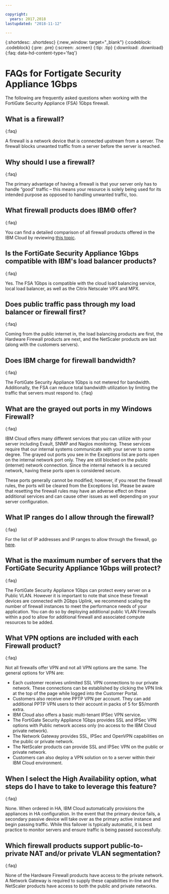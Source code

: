```yaml
---

copyright:
  years: 2017,2018
lastupdated: "2018-11-12"

---
```


{:shortdesc: .shortdesc}
{:new_window: target="_blank"}
{:codeblock: .codeblock}
{:pre: .pre}
{:screen: .screen}
{:tip: .tip}
{:download: .download}
{:faq: data-hd-content-type='faq'}

# FAQs for Fortigate Security Appliance 1Gbps

The following are frequently asked questions when working with the FortiGate Security Appliance (FSA) 1Gbps firewall.

## What is a firewall?
{:faq}

A firewall is a network device that is connected upstream from a server. The firewall blocks unwanted traffic from a server before the server is reached.

## Why should I use a firewall?
{:faq}

The primary advantage of having a firewall is that your server only has to handle “good” traffic – this means your resource is solely being used for its intended purpose as opposed to handling unwanted traffic, too.

## What firewall products does IBM© offer?
{:faq}

You can find a detailed comparison of all firewall products offered in the IBM Cloud by reviewing [this topic](/docs/infrastructure/fortigate-10g?topic=fortigate-10g-exploring-firewalls). 

## Is the FortiGate Security Appliance 1Gbps compatible with IBM's load balancer products?
{:faq}

Yes. The FSA 1Gbps is compatible with the cloud load balancing service, local load balancer, as well as the Citrix Netscaler VPX and MPX.

## Does public traffic pass through my load balancer or firewall first?
{:faq}

Coming from the public internet in, the load balancing products are first, the Hardware Firewall products are next, and the NetScaler products are last (along with the customers servers).

## Does IBM charge for firewall bandwidth?
{:faq}

The FortiGate Security Appliance 1Gbps is not metered for bandwidth. Additionally, the FSA can reduce total bandwidth utilization by limiting the traffic that servers must respond to.
{:faq}

## What are the grayed out ports in my Windows Firewall?
{:faq}

IBM Cloud offers many different services that you can utilize with your server including Evault, SNMP and Nagios monitoring. These services require that our internal systems communicate with your server to some degree. The grayed out ports you see in the Exceptions list are ports open on the internal network port only. They are still blocked on the public (internet) network connection. Since the internal network is a secured network, having these ports open is considered secure.

These ports generally cannot be modified; however, if you reset the firewall rules, the ports will be cleared from the Exceptions list. Please be aware that resetting the firewall rules may have an adverse effect on these additional services and can cause other issues as well depending on your server configuration.

## What IP ranges do I allow through the firewall?
{:faq}

For the list of IP addresses and IP ranges to allow through the firewall, go [here](/docs/infrastructure/hardware-firewall-dedicated?topic=hardware-firewall-dedicated-ibm-cloud-ip-ranges). 

## What is the maximum number of servers that the FortiGate Security Appliance 1Gbps will protect?
{:faq}

The FortiGate Security Appliance 1Gbps can protect every server on a Public VLAN. However it is important to note that since these firewall devices are connected with 2Gbps Uplink, we recommend scaling the number of firewall instances to meet the performance needs of your application. You can do so by deploying additional public VLAN Firewalls within a pod to allow for additional firewall and associated compute resources to be added.

## What VPN options are included with each Firewall product?
{:faq}

Not all firewalls offer VPN and not all VPN options are the same. The general options for VPN are:

* Each customer receives unlimited SSL VPN connections to our private network. These connections can be established by clicking the VPN link at the top of the page while logged into the Customer Portal.
* Customers also receive one PPTP VPN per account. They can add additional PPTP VPN users to their account in packs of 5 for $5/month extra.
* IBM Cloud also offers a basic multi-tenant IPSec VPN service.
* The FortiGate Security Appliance 1Gbps provides SSL and IPSec VPN options with Public network access only (no access to the IBM Cloud private network).
* The Network Gateway provides SSL, IPSec and OpenVPN capabilities on the public or private network.
* The NetScaler products can provide SSL and IPSec VPN on the public or private network.
* Customers can also deploy a VPN solution on to a server within their IBM Cloud environment.

## When I select the High Availability option, what steps do I have to take to leverage this feature?
{:faq}

None. When ordered in HA, IBM Cloud automatically provisions the appliances in HA configuration.  In the event that the primary device fails, a secondary passive device will take over as the primary active instance and begin passing traffic. While this failover is typically automatic, it is best practice to monitor servers and ensure traffic is being passed successfully.

## Which firewall products support public-to-private NAT and/or private VLAN segmentation?
{:faq}

None of the Hardware Firewall products have access to the private network.  A Network Gateway is required to supply these capabilities in-line and the NetScaler products have access to both the public and private networks.